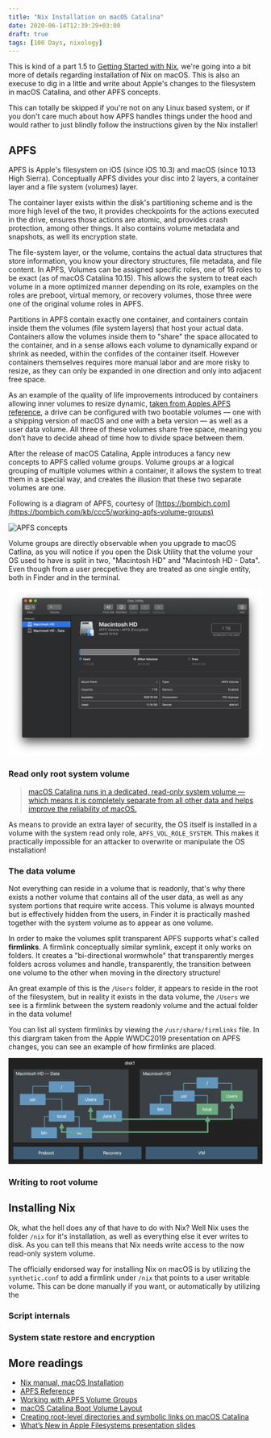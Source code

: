 ```yaml
---
title: "Nix Installation on macOS Catalina"
date: 2020-06-14T12:39:29+03:00
draft: true
tags: [100 Days, nixology]
---
```


This is kind of a part 1.5 to [Getting Started with Nix](/posts/getting-started-with-nix), we're going into a bit more of details regarding installation of Nix on macOS. This is also an execuse to dig in a little and write about Apple's changes to the filesystem in macOS Catalina, and other APFS concepts.

This can totally be skipped if you're not on any Linux based system, or if you don't care much about how APFS handles things under the hood and would rather to just blindly follow the instructions given by the Nix installer!

## APFS

APFS is Apple's filesystem on iOS (since iOS 10.3) and macOS (since 10.13 High Sierra). Conceptually APFS divides your disc into 2 layers, a container layer and a file system (volumes) layer.

The container layer exists within the disk's partitioning scheme and is the more high level of the two, it provides checkpoints for the actions executed in the drive, ensures those actions are atomic, and provides crash protection, among other things. It also contains volume metadata and snapshots, as well its encryption state.

The file-system layer, or the volume, contains the actual data structures that store information, you know your directory structures, file metadata, and file content. In APFS, Volumes can be assigned specific roles, one of 16 roles to be exact (as of macOS Catalina 10.15). This allows the system to treat each volume in a more optimized manner depending on its role, examples on the roles are preboot, virtual memory, or recovery volumes, those three were one of the original volume roles in APFS.

Partitions in APFS contain exactly one container, and containers contain inside them the volumes (file system layers) that host your actual data. Containers allow the volumes inside them to "share" the space allocated to the container, and in a sense allows each volume to dynamically expand or shrink as needed, within the confides of the container itself. However containers themselves requires more manual labor and are more risky to resize, as they can only be expanded in one direction and only into adjacent free space.

As an example of the quality of life improvements introduced by containers allowing inner volumes to resize dynamic, [taken from Apples APFS reference](https://developer.apple.com/support/downloads/Apple-File-System-Reference.pdf), a drive can be configured with two bootable volumes — one with a shipping version of macOS and one with a beta version — as well as a user data volume. All three of these volumes share free space, meaning you donʼt have to decide ahead of time how to divide space between them.

After the release of macOS Catalina, Apple introduces a fancy new concepts to APFS called volume groups. Volume groups ar a logical grouping of multiple volumes within a container, it allows the system to treat them in a special way, and creates the illusion that these two separate volumes are one.

Following is a diagram of APFS, courtesy of [https://bombich.com](https://bombich.com/kb/ccc5/working-apfs-volume-groups)

![APFS concepts](https://bombich.com/images/ccc5/apfs/apfs_concepts.png)

Volume groups are directly observable when you upgrade to macOS Catlina, as you will notice if you open the Disk Utility that the volume your OS used to have is split in two, "Macintosh HD" and "Macintosh HD - Data". Even though from a user precpetive they are treated as one single entity, both in Finder and in the terminal.

![Disk Utility showing the volumes split](/images/nix-catalina/apfs/disk-utility-volumes.png)

### Read only root system volume

> [macOS Catalina runs in a dedicated, read-only system volume — which means it is completely separate from all other data and helps improve the reliability of macOS.](https://www.apple.com/macos/catalina/features/#security)

As means to provide an extra layer of security, the OS itself is installed in a volume with the system read only role, `APFS_VOL_ROLE_SYSTEM`. This makes it practically impossible for an attacker to overwrite or manipulate the OS installation!

### The data volume

Not everything can reside in a volume that is readonly, that's why there exists a nother volume that contains all of the user data, as well as any system portions that require write access. This volume is always mounted but is effectively hidden from the users, in Finder it is practically mashed together with the system volume as to appear as one volume.

In order to make the volumes split transparent APFS supports what's called **firmlinks**. A firmlink conceptually similar symlink, except it only works on folders. It creates a "bi-directional wormwhole" that transparently merges folders across volumes and handle, transparently, the transition between one volume to the other when moving in the directory structure!

An great example of this is the `/Users` folder, it appears to reside in the root of the filesystem, but in reality it exists in the data volume, the `/Users` we see is a firmlink between the system readonly volume and the actual folder in the data volume!

You can list all system firmlinks by viewing the `/usr/share/firmlinks` file. In this diargram taken from the Apple WWDC2019 presentation on APFS changes, you can see an example of how firmlinks are placed.

![APFS firmlinks example](/images/nix-catalina/apfs/firmlinks-in-action-wwdc-presentation-slides.png)

### Writing to root volume

<!-- To write to the system root volume ... -->

## Installing Nix

Ok, what the hell does any of that have to do with Nix? Well Nix uses the folder `/nix` for it's installation, as well as everything else it ever writes to disk. As you can tell this means that Nix needs write access to the now read-only system volume.

The officially endorsed way for installing Nix on macOS is by utilizing the `synthetic.conf` to add a firmlink under `/nix` that points to a user writable volume. This can be done manually if you want, or automatically by utilizing the

### Script internals

<!-- The default behaviour the installer supports. -->
<!-- Other options and their tradeoffs are listed here https://nixos.org/nix/manual/#sect-macos-installation. -->

### System state restore and encryption

<!-- keeping encryption while supporting system restore ? -->

## More readings

- [Nix manual, macOS Installation](https://nixos.org/nix/manual/#sect-macos-installation)
- [APFS Reference](https://developer.apple.com/support/downloads/Apple-File-System-Reference.pdf)
- [Working with APFS Volume Groups](https://bombich.com/kb/ccc5/working-apfs-volume-groups)
- [macOS Catalina Boot Volume Layout](https://eclecticlight.co/2019/10/08/macos-catalina-boot-volume-layout/)
- [Creating root-level directories and symbolic links on macOS Catalina](https://derflounder.wordpress.com/2020/01/18/creating-root-level-directories-and-symbolic-links-on-macos-catalina/)
- [What’s New in Apple Filesystems presentation slides](https://devstreaming-cdn.apple.com/videos/wwdc/2019/710aunvynji5emrl/710/710_whats_new_in_apple_file_systems.pdf)

